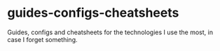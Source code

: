 # guides-configs-cheatsheets
Guides, configs and cheatsheets for the technologies I use the most, in case I forget something.
